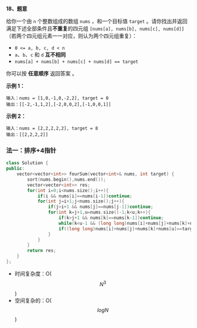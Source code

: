 **18、题意**

给你一个由 `n` 个整数组成的数组 `nums` ，和一个目标值 `target` 。请你找出并返回满足下述全部条件且**不重复**的四元组 `[nums[a], nums[b], nums[c], nums[d]]` （若两个四元组元素一一对应，则认为两个四元组重复）：

- `0 <= a, b, c, d < n`
- `a`、`b`、`c` 和 `d` **互不相同**
- `nums[a] + nums[b] + nums[c] + nums[d] == target`

你可以按 **任意顺序** 返回答案 。

 

**示例 1：**

```
输入：nums = [1,0,-1,0,-2,2], target = 0
输出：[[-2,-1,1,2],[-2,0,0,2],[-1,0,0,1]]
```

**示例 2：**

```
输入：nums = [2,2,2,2,2], target = 8
输出：[[2,2,2,2]]
```





### 法一：排序+4指针

```cpp
class Solution {
public:
    vector<vector<int>> fourSum(vector<int>& nums, int target) {
        sort(nums.begin(),nums.end());
        vector<vector<int>> res;
        for(int i=0;i<nums.size();i++){
            if(i && nums[i]==nums[i-1])continue;
            for(int j=i+1;j<nums.size();j++){
                if(j>i+1 && nums[j]==nums[j-1])continue;
                for(int k=j+1,u=nums.size()-1;k<u;k++){
                    if(k>j+1 && nums[k]==nums[k-1])continue;
                    while(k<u-1 && (long long)nums[i]+nums[j]+nums[k]+nums[u-1]>=target)u--;
                    if((long long)nums[i]+nums[j]+nums[k]+nums[u]==target)res.push_back({nums[i],nums[j],nums[k],nums[u]});
                }
            }
        }
        return res;
    }
};
```

- 时间复杂度：O($$N^3$$)
- 空间复杂的：O($$logN$$)